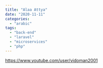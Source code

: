```yaml
---
title: "Alaa Attya"
date: "2020-11-11"
categories: 
  - "arabic"
tags: 
  - "back-end"
  - "laravel"
  - "microservices"
  - "php"
---
```


https://www.youtube.com/user/vidoman2001
